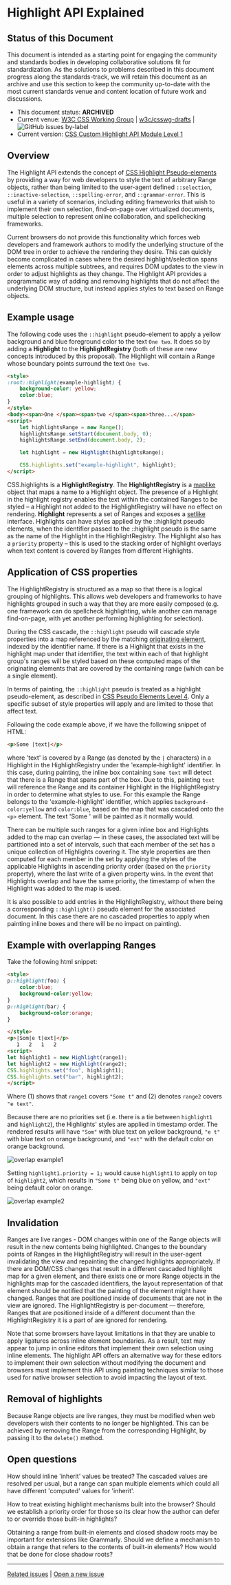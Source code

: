 # Highlight API Explained

## Status of this Document
This document is intended as a starting point for engaging the community and standards bodies in developing collaborative solutions fit for standardization. As the solutions to problems described in this document progress along the standards-track, we will retain this document as an archive and use this section to keep the community up-to-date with the most current standards venue and content location of future work and discussions.
* This document status: **ARCHIVED**
* Current venue: [W3C CSS Working Group](https://www.w3.org/Style/CSS/) | [w3c/csswg-drafts](https://github.com/w3c/csswg-drafts) | ![GitHub issues by-label](https://img.shields.io/github/issues/w3c/csswg-drafts/css-highlight-api-1)
* Current version: [CSS Custom Highlight API Module Level 1](https://drafts.csswg.org/css-highlight-api-1/)

## Overview

The Highlight API extends the concept of [CSS Highlight Pseudo-elements](https://drafts.csswg.org/css-pseudo-4/#highlight-pseudos) by providing a way for web developers to style the text of arbitrary Range objects, rather than being limited to the user-agent defined ```::selection```, ```::inactive-selection```, ```::spelling-error```, and ```::grammar-error```. This is useful in a variety of scenarios, including editing frameworks that wish to implement their own selection, find-on-page over virtualized documents, multiple selection to represent online collaboration, and spellchecking frameworks.

Current browsers do not provide this functionality which forces web developers and framework authors to modify the underlying structure of the DOM tree in order to achieve the rendering they desire. This can quickly become complicated in cases where the desired highlight/selection spans elements across multiple subtrees, and requires DOM updates to the view in order to adjust highlights as they change. The Highlight API provides a programmatic way of adding and removing highlights that do not affect the underlying DOM structure, but instead applies styles to text based on Range objects.

## Example usage

The following code uses the ```::highlight``` pseudo-element to apply a yellow background and blue foreground color to the text ```One two```. It does so by adding a **Highlight** to the **HighlightRegistry** (both of these are new concepts introduced by this proposal). The Highlight will contain a Range whose boundary points surround the text ```One two```.

```html
<style>
:root::highlight(example-highlight) {
    background-color: yellow;
    color:blue;
}
</style>
<body><span>One </span><span>two </span><span>three...</span>
<script>
    let highlightsRange = new Range();
    highlightsRange.setStart(document.body, 0);
    highlightsRange.setEnd(document.body, 2);

    let highlight = new Highlight(highlightsRange);

    CSS.highlights.set("example-highlight", highlight);
</script>
```

CSS.highlights is a **HighlightRegistry**. The **HighlightRegistry** is a [maplike](https://heycam.github.io/webidl/#idl-maplike) object that maps a name to a Highlight object. The presence of a Highlight in the highlight registry enables the text within the contained Ranges to be styled – a Highlight not added to the HighlightRegistry will have no effect on rendering. **Highlight** represents a set of Ranges and exposes a [setlike](https://heycam.github.io/webidl/#idl-setlike) interface. Highlights can have styles applied by the ::highlight pseudo elements, when the identifier passed to the ::highlight pseudo is the same as the name of the Highlight in the HighlightRegistry. The Highlight also has a `priority` property – this is used to the stacking order of highlight overlays when text content is covered by Ranges from different Highlights.

## Application of CSS properties

The HighlightRegistry is structured as a map so that there is a logical grouping of highlights. This allows web developers and frameworks to have highlights grouped in such a way that they are more easily composed (e.g. one framework can do spellcheck highlighting, while another can manage find-on-page, with yet another performing highlighting for selection).

During the CSS cascade, the ```::highlight``` pseudo will cascade style properties into a map referenced by the matching [originating element](https://drafts.csswg.org/selectors-4/#originating-element), indexed by the identifier name. If there is a Highlight that exists in the highlight map under that identifier, the text within each of that highlight group's ranges will be styled based on these computed maps of the originating elements that are covered by the containing range (which can be a single element).

In terms of painting, the ```::highlight``` pseudo is treated as a highlight pseudo-element, as described in [CSS Pseudo Elements Level 4](https://drafts.csswg.org/css-pseudo-4/#highlight-pseudos). Only a specific subset of style properties will apply and are limited to those that affect text.

Following the code example above, if we have the following snippet of HTML:

```html
<p>Some |text|</p>
```

where 'text' is covered by a Range (as denoted by the ```|``` characters) in a Highlight in the HighlightRegistry under the 'example-highlight' identifier. In this case, during painting, the inline box containing ```Some text``` will detect that there is a Range that spans part of the box. Due to this, painting ```text``` will reference the Range and its container  Highlight in the HighlightRegistry in order to determine what styles to use. For this example the Range belongs to the 'example-highlight' identifier, which applies ```background-color:yellow``` and ```color:blue```, based on the map that was cascaded onto the ```<p>``` element. The text 'Some ' will be painted as it normally would.

There can be multiple such ranges for a given inline box and Highlights added to the map can overlap &mdash; in these cases, the associated text will be partitioned into a set of intervals, such that each member of the set has a unique collection of Highlights covering it. The style properties are then computed for each member in the set by applying the styles of the applicable Highlights in ascending priority order (based on the ```priority``` property), where the last write of a given property wins. In the event that Highlights overlap and have the same priority, the timestamp of when the Highlight was added to the map is used.

It is also possible to add entries in the HighlightRegistry, without there being a corresponding ```::highlight()``` pseudo element for the associated document. In this case there are no cascaded properties to apply when painting inline boxes and there will be no impact on painting).

## Example with overlapping Ranges

Take the following html snippet:
```html
<style>
p::highlight(foo) {
    color:blue;
    background-color:yellow;
}
p::highlight(bar) {
    background-color:orange;
}

</style>
<p>|Som|e t|ext|</p>
   1   2   1   2
<script>
let highlight1 = new Highlight(range1);
let highlight2 = new Highlight(range2);
CSS.highlights.set("foo", highlight1);
CSS.highlights.set("bar", highlight2);
</script>
```
Where (1) shows that ```range1``` covers ```"Some t"``` and (2) denotes ```range2``` covers ```"e text"```.

Because there are no priorities set (i.e. there is a tie between ```highlight1``` and ```highlight2```), the Highlights' styles are applied in timestamp order. The rendered results will have ```"Som"``` with blue text on yellow background, ```"e t"``` with blue text on orange background, and ```"ext"``` with the default color on orange background.

![overlap example1](overlap_example1.png)

Setting ```highlight1.priority = 1;``` would cause ```highlight1``` to apply on top of ```highlight2```, which results in ```"Some t"``` being blue on yellow, and ```"ext"``` being default color on orange.

![overlap example2](overlap_example2.png)

## Invalidation

Ranges are live ranges - DOM changes within one of the Range objects will result in the new contents being highlighted. Changes to the boundary points of Ranges in the HighlightRegistry will result in the user-agent invalidating the view and repainting the changed highlights appropriately. If there are DOM/CSS changes that result in a different cascaded highlight map for a given element, and there exists one or more Range objects in the highlights map for the cascaded identifiers, the layout representation of that element should be notified that the painting of the element might have changed. Ranges that are positioned inside of documents that are not in the view are ignored. The HighlightRegistry is per-document &mdash; therefore, Ranges that are positioned inside of a different document than the HighlightRegistry it is a part of are ignored for rendering.

Note that some browsers have layout limitations in that they are unable to apply ligatures across inline element boundaries.  As a result, text may appear to jump in online editors that implement their own selection using inline elements.  The highlight API offers an alternative way for these editors to implement their own selection without modifying the document and browsers must implement this API using painting techniques similar to those used for native browser selection to avoid impacting the layout of text.

## Removal of highlights

Because Range objects are live ranges, they must be modified when web developers wish their contents to no longer be highlighted. This can be achieved by removing the Range from the corresponding Highlight, by passing it to the ```delete()``` method.

## Open questions

How should inline 'inherit' values be treated? The cascaded values are resolved per usual, but a range can span multiple elements which could all have different 'computed' values for 'inherit'.

How to treat existing highlight mechanisms built into the browser?  Should we establish a priority order for those so its clear how the author can defer to or override those built-in highlights?

Obtaining a range from built-in elements and closed shadow roots may be important for extensions like Grammarly.  Should we define a mechanism to obtain a range that refers to the contents of built-in elements?  How would that be done for close shadow roots?

---
[Related issues](https://github.com/MicrosoftEdge/MSEdgeExplainers/labels/Highlight%20API) | [Open a new issue](https://github.com/MicrosoftEdge/MSEdgeExplainers/issues/new?title=%5BHighlight%20API%5D)
